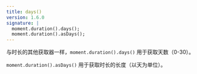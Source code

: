 ```yaml
---
title: days()
version: 1.6.0
signature: |
  moment.duration().days();
  moment.duration().asDays();
---
```


与时长的其他获取器一样，`moment.duration().days()` 用于获取天数（0-30）。

`moment.duration().asDays()` 用于获取时长的长度（以天为单位）。

